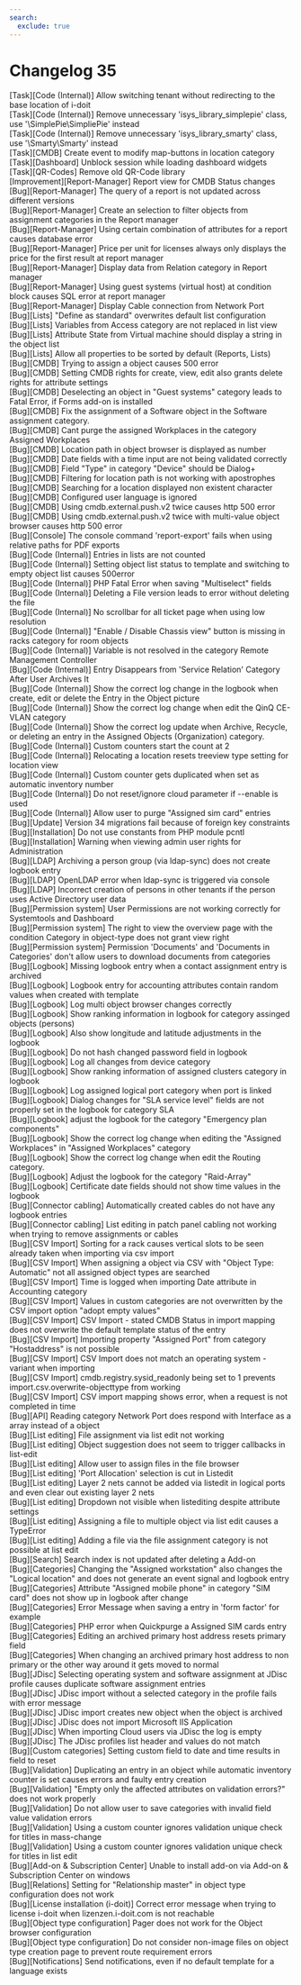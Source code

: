 ```yaml
---
search:
  exclude: true
---
```

# Changelog 35
<!-- cSpell:disable -->
[Task][Code (Internal)]              Allow switching tenant without redirecting to the base location of i-doit<br>
[Task][Code (Internal)]              Remove unnecessary 'isys_library_simplepie' class, use '\SimplePie\SimpliePie' instead<br>
[Task][Code (Internal)]              Remove unnecessary 'isys_library_smarty' class, use '\Smarty\Smarty' instead<br>
[Task][CMDB]                         Create event to modify map-buttons in location category<br>
[Task][Dashboard]                    Unblock session while loading dashboard widgets<br>
[Task][QR-Codes]                     Remove old QR-Code library<br>
[Improvement][Report-Manager]        Report view for CMDB Status changes<br>
[Bug][Report-Manager]                The query of a report is not updated across different versions<br>
[Bug][Report-Manager]                Create an selection to filter objects from assignment categories in the Report manager<br>
[Bug][Report-Manager]                Using certain combination of attributes for a report causes database error<br>
[Bug][Report-Manager]                Price per unit for licenses always only displays the price for the first result at report manager<br>
[Bug][Report-Manager]                Display data from Relation category in Report manager<br>
[Bug][Report-Manager]                Using guest systems (virtual host) at condition block causes SQL error at report manager<br>
[Bug][Report-Manager]                Display Cable connection from Network Port<br>
[Bug][Lists]                         "Define as standard" overwrites default list configuration<br>
[Bug][Lists]                         Variables from Access category are not replaced in list view<br>
[Bug][Lists]                         Attribute State from Virtual machine should display a string in the object list<br>
[Bug][Lists]                         Allow all properties to be sorted by default (Reports, Lists)<br>
[Bug][CMDB]                          Trying to assign a object causes 500 error<br>
[Bug][CMDB]                          Setting CMDB rights for create, view, edit also grants delete rights for attribute settings<br>
[Bug][CMDB]                          Deselecting an object in "Guest systems" category leads to Fatal Error, if Forms add-on is installed<br>
[Bug][CMDB]                          Fix the assignment of a Software object in the Software assignment category.<br>
[Bug][CMDB]                          Cant purge the assigned Workplaces in the category Assigned Workplaces<br>
[Bug][CMDB]                          Location path in object browser is displayed as number<br>
[Bug][CMDB]                          Date fields with a time input are not being validated correctly<br>
[Bug][CMDB]                          Field "Type" in category "Device" should be Dialog+<br>
[Bug][CMDB]                          Filtering for location path is not working with apostrophes<br>
[Bug][CMDB]                          Searching for a location displayed non existent character<br>
[Bug][CMDB]                          Configured user language is ignored<br>
[Bug][CMDB]                          Using cmdb.external.push.v2 twice causes http 500 error<br>
[Bug][CMDB]                          Using cmdb.external.push.v2 twice with multi-value object browser causes http 500 error<br>
[Bug][Console]                       The console command 'report-export' fails when using relative paths for PDF exports<br>
[Bug][Code (Internal)]               Entries in lists are not counted<br>
[Bug][Code (Internal)]               Setting object list status to template and switching to empty object list causes 500error<br>
[Bug][Code (Internal)]               PHP Fatal Error when saving "Multiselect" fields<br>
[Bug][Code (Internal)]               Deleting a File version leads to error without deleting the file<br>
[Bug][Code (Internal)]               No scrollbar for all ticket page when using low resolution<br>
[Bug][Code (Internal)]               "Enable / Disable Chassis view" button is missing in racks category for room objects<br>
[Bug][Code (Internal)]               Variable is not resolved in the category Remote Management Controller<br>
[Bug][Code (Internal)]               Entry Disappears from 'Service Relation' Category After User Archives It<br>
[Bug][Code (Internal)]               Show the correct log change in the logbook when create, edit or delete the Entry in the Object picture<br>
[Bug][Code (Internal)]               Show the correct log change when edit the QinQ CE-VLAN category<br>
[Bug][Code (Internal)]               Show the correct log update when Archive, Recycle, or deleting an entry in the Assigned Objects (Organization) category.<br>
[Bug][Code (Internal)]               Custom counters start the count at 2<br>
[Bug][Code (Internal)]               Relocating a location resets treeview type setting for location view<br>
[Bug][Code (Internal)]               Custom counter gets duplicated when set as automatic inventory number<br>
[Bug][Code (Internal)]               Do not reset/ignore cloud parameter if --enable is used<br>
[Bug][Code (Internal)]               Allow user to purge "Assigned sim card" entries<br>
[Bug][Update]                        Version 34 migrations fail because of foreign key constraints<br>
[Bug][Installation]                  Do not use constants from PHP module pcntl<br>
[Bug][Installation]                  Warning when viewing admin user rights for Administration<br>
[Bug][LDAP]                          Archiving a person group (via ldap-sync) does not create logbook entry<br>
[Bug][LDAP]                          OpenLDAP error when ldap-sync is triggered via console<br>
[Bug][LDAP]                          Incorrect creation of persons in other tenants if the person uses Active Directory user data<br>
[Bug][Permission system]             User Permissions are not working correctly for Systemtools and Dashboard<br>
[Bug][Permission system]             The right to view the overview page with the condition Category in object-type does not grant view right<br>
[Bug][Permission system]             Permission 'Documents' and 'Documents in Categories' don't allow users to download documents from categories<br>
[Bug][Logbook]                       Missing logbook entry when a contact assignment entry is archived<br>
[Bug][Logbook]                       Logbook entry for accounting attributes contain random values when created with template<br>
[Bug][Logbook]                       Log multi object browser changes correctly<br>
[Bug][Logbook]                       Show ranking information in logbook for category assinged objects (persons)<br>
[Bug][Logbook]                       Also show longitude and latitude adjustments in the logbook<br>
[Bug][Logbook]                       Do not hash changed password field in logbook<br>
[Bug][Logbook]                       Log all changes from device category<br>
[Bug][Logbook]                       Show ranking information of assigned clusters category in logbook<br>
[Bug][Logbook]                       Log assigned logical port category when port is linked<br>
[Bug][Logbook]                       Dialog changes for "SLA service level" fields are not properly set in the logbook for category SLA<br>
[Bug][Logbook]                       adjust the logbook for the category "Emergency plan components"<br>
[Bug][Logbook]                       Show the correct log change when editing the "Assigned Workplaces" in "Assigned Workplaces" category<br>
[Bug][Logbook]                       Show the correct log change when edit the Routing category.<br>
[Bug][Logbook]                       Adjust the logbook for the category "Raid-Array"<br>
[Bug][Logbook]                       Certificate date fields should not show time values in the logbook<br>
[Bug][Connector cabling]             Automatically created cables do not have any logbook entries<br>
[Bug][Connector cabling]             List editing in patch panel cabling not working when trying to remove assignments or cables<br>
[Bug][CSV Import]                    Sorting for a rack causes vertical slots to be seen already taken when importing via csv import<br>
[Bug][CSV Import]                    When assigning a object via CSV with "Object Type: Automatic" not all assigned object types are searched<br>
[Bug][CSV Import]                    Time is logged when importing Date attribute in Accounting category<br>
[Bug][CSV Import]                    Values in custom categories are not overwritten by the CSV import option "adopt empty values"<br>
[Bug][CSV Import]                    CSV Import - stated CMDB Status in import mapping does not overwrite the default template status of the entry<br>
[Bug][CSV Import]                    Importing property "Assigned Port" from category "Hostaddress" is not possible<br>
[Bug][CSV Import]                    CSV Import does not match an operating system - variant when importing<br>
[Bug][CSV Import]                    cmdb.registry.sysid_readonly being set to 1 prevents import.csv.overwrite-objecttype from working<br>
[Bug][CSV Import]                    CSV import mapping shows error, when a request is not completed in time<br>
[Bug][API]                           Reading category Network Port does respond with Interface as a array instead of a object<br>
[Bug][List editing]                  File assignment via list edit not working<br>
[Bug][List editing]                  Object suggestion does not seem to trigger callbacks in list-edit<br>
[Bug][List editing]                  Allow user to assign files in the file browser<br>
[Bug][List editing]                  'Port Allocation' selection is cut in Listedit<br>
[Bug][List editing]                  Layer 2 nets cannot be added via listedit in logical ports and even clear out existing layer 2 nets<br>
[Bug][List editing]                  Dropdown not visible when listediting despite attribute settings<br>
[Bug][List editing]                  Assigning a file to multiple object via list edit causes a TypeError<br>
[Bug][List editing]                  Adding a file via the file assignment category is not possible at list edit<br>
[Bug][Search]                        Search index is not updated after deleting a Add-on<br>
[Bug][Categories]                    Changing the "Assigned workstation" also changes the "Logical location" and does not generate an event signal and logbook entry<br>
[Bug][Categories]                    Attribute "Assigned mobile phone" in category "SIM card" does not show up in logbook after change<br>
[Bug][Categories]                    Error Message when saving a entry in 'form factor' for example<br>
[Bug][Categories]                    PHP error when Quickpurge a Assigned SIM cards entry<br>
[Bug][Categories]                    Editing an archived primary host address resets primary field<br>
[Bug][Categories]                    When changing an archived primary host address to non primary or the other way around it gets moved to normal<br>
[Bug][JDisc]                         Selecting operating system and software assignment at JDisc profile causes duplicate software assignment entries<br>
[Bug][JDisc]                         JDisc import without a selected category in the profile fails with error message<br>
[Bug][JDisc]                         JDisc import creates new object when the object is archived<br>
[Bug][JDisc]                         JDisc does not import Microsoft IIS Application<br>
[Bug][JDisc]                         When importing Cloud users via JDisc the log is empty<br>
[Bug][JDisc]                         The JDisc profiles list header and values do not match<br>
[Bug][Custom categories]             Setting custom field to date and time results in field to reset<br>
[Bug][Validation]                    Duplicating an entry in an object while automatic inventory counter is set causes errors and faulty entry creation<br>
[Bug][Validation]                    "Empty only the affected attributes on validation errors?" does not work properly<br>
[Bug][Validation]                    Do not allow user to save categories with invalid field value validation errors<br>
[Bug][Validation]                    Using a custom counter ignores validation unique check for titles in mass-change<br>
[Bug][Validation]                    Using a custom counter ignores validation unique check for titles in list edit<br>
[Bug][Add-on & Subscription Center]  Unable to install add-on via Add-on & Subscription Center on windows<br>
[Bug][Relations]                     Setting for "Relationship master" in object type configuration does not work<br>
[Bug][License installation (i-doit)] Correct error message when trying to license i-doit when lizenzen.i-doit.com is not reachable<br>
[Bug][Object type configuration]     Pager does not work for the Object browser configuration<br>
[Bug][Object type configuration]     Do not consider non-image files on object type creation page to prevent route requirement errors<br>
[Bug][Notifications]                 Send notifications, even if no default template for a language exists<br>
<!-- cSpell:enable -->
